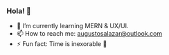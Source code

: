 ### Hola! 👋
- 🌱 I’m currently learning MERN & UX/UI.
- 📫 How to reach me: augustosalazar@outlook.com
- ⚡ Fun fact: Time is inexorable 🤔
<!--
**4u6u570/4u6u570** is a ✨ _special_ ✨ repository because its `README.md` (this file) appears on your GitHub profile.

- 🔭 I’m currently working on WordPress projects.
- 🌱 I’m currently learning MERN & UX/UI.
- 👯 I’m looking to collaborate on Open Source projects.
- 💬 Ask me about ...
- 📫 How to reach me: augustosalazar[at]outlook.com
- 😄 Pronouns: He/Him
- ⚡ Fun fact: Time is inexorable.
-->
